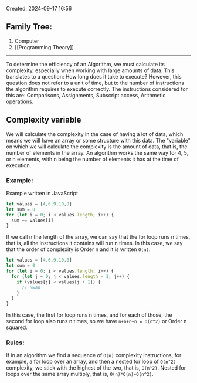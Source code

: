 Created: 2024-09-17 16:56
## Family Tree:
1. Computer
2. [[Programming Theory]]
-- -
To determine the efficiency of an Algorithm, we must calculate its complexity, especially when working with large amounts of data. This translates to a question: How long does it take to execute? However, this question does not refer to a unit of time, but to the number of instructions the algorithm requires to execute correctly. The instructions considered for this are: Comparisons, Assignments, Subscript access, Arithmetic operations.
## Complexity variable
We will calculate the complexity in the case of having a lot of data, which means we will have an array or some structure with this data. The "variable" on which we will calculate the complexity is the amount of data, that is, the number of elements in the array. An algorithm works the same way for 4, 5, or n elements, with n being the number of elements it has at the time of execution.
### Example:
Example written in JavaScript
```js
let values = [4,6,9,10,8]
let sum = 0
for (let i = 0; i < values.length; i++) {
  sum += values[i]
}
```
If we call n the length of the array, we can say that the for loop runs n times, that is, all the instructions it contains will run n times. In this case, we say that the order of complexity is Order n and it is written `O(n)`.
```js
let values = [4,6,9,10,8]
let sum = 0
for (let i = 0; i < values.length; i++) {
  for (let j = 0; j < values.length - 1; j++) {
    if (values[j] < values[j + 1]) {
      // Swap
    }
  }
}
```
In this case, the first for loop runs n times, and for each of those, the second for loop also runs n times, so we have `n+n+n+n = O(n^2)` or Order n squared.
### Rules:
If in an algorithm we find a sequence of `O(n)` complexity instructions, for example, a for loop over an array, and then a nested for loop of `O(n^2)` complexity, we stick with the highest of the two, that is, `O(n^2)`. Nested for loops over the same array multiply, that is, `O(n)*O(n)=O(n^2)`.